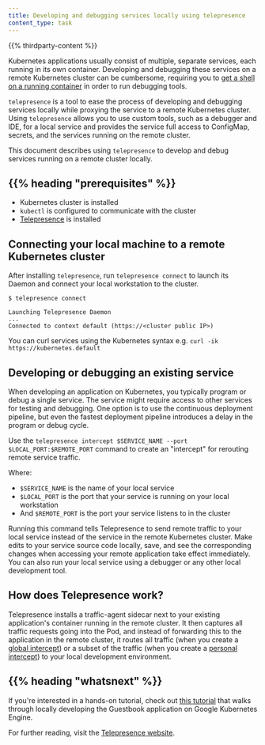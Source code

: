 ```yaml
---
title: Developing and debugging services locally using telepresence
content_type: task
---
```


<!-- overview -->

{{% thirdparty-content %}}

Kubernetes applications usually consist of multiple, separate services, each running in its own container. Developing and debugging these services on a remote Kubernetes cluster can be cumbersome, requiring you to [get a shell on a running container](/docs/tasks/debug/debug-application/get-shell-running-container/) in order to run debugging tools.

`telepresence` is a tool to ease the process of developing and debugging services locally while proxying the service to a remote Kubernetes cluster. Using `telepresence` allows you to use custom tools, such as a debugger and IDE, for a local service and provides the service full access to ConfigMap, secrets, and the services running on the remote cluster.

This document describes using `telepresence` to develop and debug services running on a remote cluster locally.

## {{% heading "prerequisites" %}}

- Kubernetes cluster is installed
- `kubectl` is configured to communicate with the cluster
- [Telepresence](https://www.telepresence.io/docs/latest/install/) is installed

<!-- steps -->

## Connecting your local machine to a remote Kubernetes cluster

After installing `telepresence`, run `telepresence connect` to launch its Daemon and connect your local workstation to the cluster.

```
$ telepresence connect

Launching Telepresence Daemon
...
Connected to context default (https://<cluster public IP>)
```

You can curl services using the Kubernetes syntax e.g. `curl -ik https://kubernetes.default`

## Developing or debugging an existing service

When developing an application on Kubernetes, you typically program or debug a single service. The service might require access to other services for testing and debugging. One option is to use the continuous deployment pipeline, but even the fastest deployment pipeline introduces a delay in the program or debug cycle.

Use the `telepresence intercept $SERVICE_NAME --port $LOCAL_PORT:$REMOTE_PORT` command to create an "intercept" for rerouting remote service traffic.

Where:

- `$SERVICE_NAME` is the name of your local service
- `$LOCAL_PORT` is the port that your service is running on your local workstation
- And `$REMOTE_PORT` is the port your service listens to in the cluster

Running this command tells Telepresence to send remote traffic to your local service instead of the service in the remote Kubernetes cluster. Make edits to your service source code locally, save, and see the corresponding changes when accessing your remote application take effect immediately. You can also run your local service using a debugger or any other local development tool.

## How does Telepresence work?

Telepresence installs a traffic-agent sidecar next to your existing application's container running in the remote cluster. It then captures all traffic requests going into the Pod, and instead of forwarding this to the application in the remote cluster, it routes all traffic (when you create a [global intercept](https://www.getambassador.io/docs/telepresence/latest/concepts/intercepts/#global-intercept)) or a subset of the traffic (when you create a [personal intercept](https://www.getambassador.io/docs/telepresence/latest/concepts/intercepts/#personal-intercept)) to your local development environment.

## {{% heading "whatsnext" %}}

If you're interested in a hands-on tutorial, check out [this tutorial](https://cloud.google.com/community/tutorials/developing-services-with-k8s) that walks through locally developing the Guestbook application on Google Kubernetes Engine.

For further reading, visit the [Telepresence website](https://www.telepresence.io).
